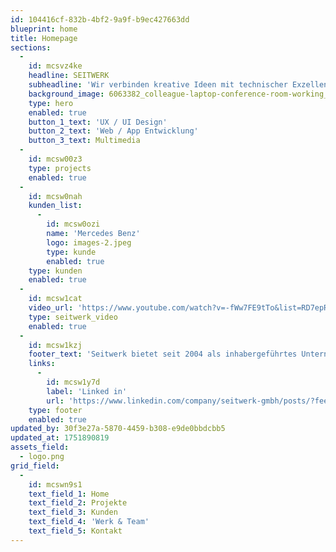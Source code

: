 ```yaml
---
id: 104416cf-832b-4bf2-9a9f-b9ec427663dd
blueprint: home
title: Homepage
sections:
  -
    id: mcsvz4ke
    headline: SEITWERK
    subheadline: 'Wir verbinden kreative Ideen mit technischer Exzellenz, um digitale Lösungen für unsere Kunden zu schaffen.'
    background_image: 6063382_colleague-laptop-conference-room-working_by_yuki_film_artlist_hd.mp4
    type: hero
    enabled: true
    button_1_text: 'UX / UI Design'
    button_2_text: 'Web / App Entwicklung'
    button_3_text: Multimedia
  -
    id: mcsw00z3
    type: projects
    enabled: true
  -
    id: mcsw0nah
    kunden_list:
      -
        id: mcsw0ozi
        name: 'Mercedes Benz'
        logo: images-2.jpeg
        type: kunde
        enabled: true
    type: kunden
    enabled: true
  -
    id: mcsw1cat
    video_url: 'https://www.youtube.com/watch?v=-fWw7FE9tTo&list=RD7epRPz0LGPE&index=3'
    type: seitwerk_video
    enabled: true
  -
    id: mcsw1kzj
    footer_text: 'Seitwerk bietet seit 2004 als inhabergeführtes Unternehmen das ganze Spektrum der Neuen Medien unter einem Dach. Unsere Spezialisten liefern von der Konzeption über das Design bis zur Realisierung alles aus einer Hand. Wir beraten, analysieren, entwerfen, programmieren, erstellen Animationen, produzieren Ton- und Videosequenzen im eigenen Studio und vieles mehr.'
    links:
      -
        id: mcsw1y7d
        label: 'Linked in'
        url: 'https://www.linkedin.com/company/seitwerk-gmbh/posts/?feedView=all'
    type: footer
    enabled: true
updated_by: 30f3e27a-5870-4459-b308-e9de0bbdcbb5
updated_at: 1751890819
assets_field:
  - logo.png
grid_field:
  -
    id: mcswn9s1
    text_field_1: Home
    text_field_2: Projekte
    text_field_3: Kunden
    text_field_4: 'Werk & Team'
    text_field_5: Kontakt
---
```

